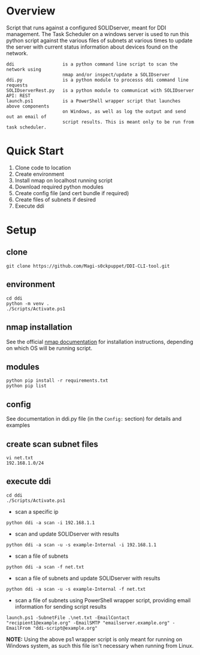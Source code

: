 # Overview

Script that runs against a configured SOLIDserver, meant for DDI management. The 
Task Scheduler on a windows server is used to run this python script against the 
various files of subnets at various times to update the server with current status
information about devices found on the network.

```
ddi                  is a python command line script to scan the network using
                     nmap and/or inspect/update a SOLIDserver
ddi.py               is a python module to processs ddi command line requests
SOLIDserverRest.py   is a python module to communicat with SOLIDserver API: REST
launch.ps1           is a PowerShell wrapper script that launches above components
                     on Windows, as well as log the output and send out an email of
                     script results. This is meant only to be run from task scheduler.
```

# Quick Start

1. Clone code to location
2. Create environment 
3. Install nmap on localhost running script
4. Download required python modules
5. Create config file (and cert bundle if required)
6. Create files of subnets if desired
7. Execute ddi

# Setup

## clone

```
git clone https://github.com/Magi-s0ckpuppet/DDI-CLI-tool.git
```


## environment

```
cd ddi
python -m venv .
./Scripts/Activate.ps1
```

## nmap installation
See the official [nmap documentation](https://nmap.org/download) for installation instructions, depending on which OS will be running script. 

## modules

```
python pip install -r requirements.txt
python pip list
```

## config
See documentation in ddi.py file (in the `Config:` section) for details and examples

## create scan subnet files

```
vi net.txt
192.168.1.0/24
```

## execute ddi 
```
cd ddi
./Scripts/Activate.ps1
```

- scan a specific ip
```
python ddi -a scan -i 192.168.1.1
```

- scan and update SOLIDserver with results
```
python ddi -a scan -u -s example-Internal -i 192.168.1.1
```

- scan a file of subnets
```
python ddi -a scan -f net.txt
```

- scan a file of subnets and update SOLIDserver with results
```
python ddi -a scan -u -s example-Internal -f net.txt 
```

- scan a file of subnets using PowerShell wrapper script, providing email information for sending script results
```
launch.ps1 -SubnetFile .\net.txt -EmailContact "recipient1@example.org" -EmailSMTP "emailserver.example.org" -EmailFrom "ddi-script@example.org"
```
**NOTE:** Using the above ps1 wrapper script is only meant for running on Windows system, as such this file isn't necessary when running from Linux.
